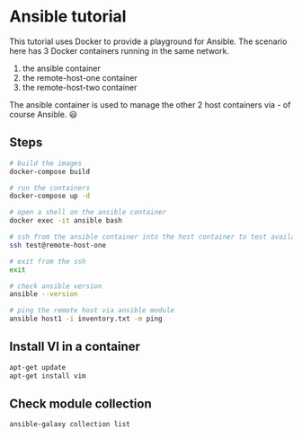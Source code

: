 # Ansible tutorial

This tutorial uses Docker to provide a playground for Ansible.
The scenario here has 3 Docker containers running in the same network.

1. the ansible container
2. the remote-host-one container
3. the remote-host-two container

The ansible container is used to manage the other 2 host containers via - of course Ansible. :smiley:

## Steps

~~~bash
# build the images
docker-compose build

# run the containers
docker-compose up -d

# open a shell on the ansible container
docker exec -it ansible bash

# ssh from the ansible container into the host container to test availability
ssh test@remote-host-one

# exit from the ssh
exit

# check ansible version
ansible --version

# ping the remote host via ansible module
ansible host1 -i inventory.txt -m ping
~~~

## Install VI in a container

~~~bash
apt-get update
apt-get install vim
~~~

## Check module collection

~~~bash
ansible-galaxy collection list
~~~